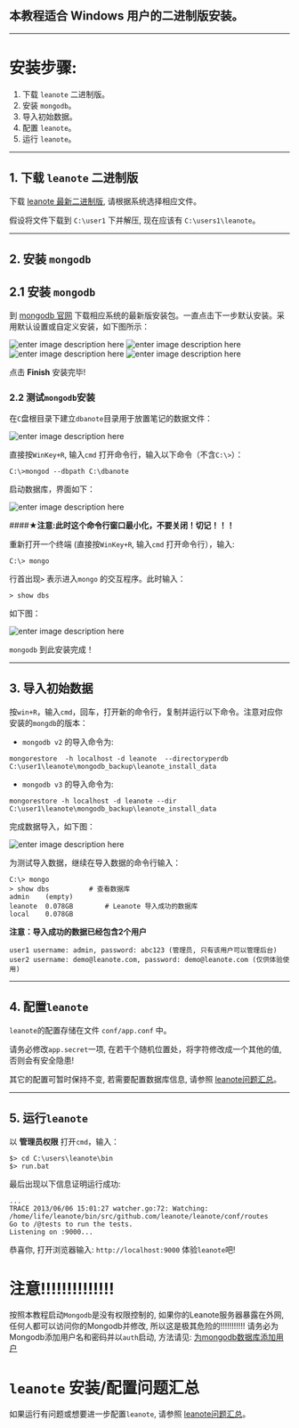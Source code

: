 ## 本教程适合 Windows 用户的**二进制版**安装。

----------------------
# 安装步骤:

1. 下载 `leanote` 二进制版。
2. 安装 `mongodb`。
3. 导入初始数据。
4. 配置 `leanote`。
5. 运行 `leanote`。


-------------------------------
## 1. 下载 `leanote` 二进制版

下载 [leanote 最新二进制版](https://github.com/coocn-cn/leanote/releases/latest), 请根据系统选择相应文件。

假设将文件下载到 `C:\user1` 下并解压, 现在应该有 `C:\users1\leanote`。

----------------------------
## 2. 安装 `mongodb`

## 2.1 安装 `mongodb`

到 [mongodb 官网](http://www.mongodb.org/downloads) 下载相应系统的最新版安装包。一直点击下一步默认安装。采用默认设置或自定义安装，如下图所示：

![enter image description here](http://7xi5m5.com1.z0.glb.clouddn.com/leanote/image/image006.png)
![enter image description here](http://7xi5m5.com1.z0.glb.clouddn.com/leanote/image/image008.png)
![enter image description here](http://7xi5m5.com1.z0.glb.clouddn.com/leanote/image/image009.png)
![enter image description here](http://7xi5m5.com1.z0.glb.clouddn.com/leanote/image/image010.png)

点击 **Finish** 安装完毕!

### 2.2 测试`mongodb`安装

在`C`盘根目录下建立`dbanote`目录用于放置笔记的数据文件：

![enter image description here](http://7xi5m5.com1.z0.glb.clouddn.com/leanote/image/image011.png)

直接按`WinKey+R`, 输入`cmd` 打开命令行，输入以下命令（不含`C:\>`）：
```
C:\>mongod --dbpath C:\dbanote 
```

启动数据库，界面如下：

![enter image description here](http://7xi5m5.com1.z0.glb.clouddn.com/leanote/image/image012.png)

####**★注意:此时这个命令行窗口最小化，不要关闭！切记！！！** 

重新打开一个终端 (直接按`WinKey+R`, 输入`cmd` 打开命令行），输入:
```
C:\> mongo
```
行首出现`>` 表示进入`mongo` 的交互程序。此时输入：
```
> show dbs
```

如下图：

![enter image description here](http://7xi5m5.com1.z0.glb.clouddn.com/leanote/image/image014.png)

`mongodb` 到此安装完成！

-----------------------------------------

## 3. 导入初始数据

按`win+R`，输入`cmd`，回车，打开新的命令行，复制并运行以下命令。注意对应你安装的`mongdb`的版本：

- `mongodb v2` 的导入命令为:
```
mongorestore  -h localhost -d leanote  --directoryperdb C:\user1\leanote\mongodb_backup\leanote_install_data
```

- `mongodb v3` 的导入命令为:
```
mongorestore -h localhost -d leanote --dir C:\user1\leanote\mongodb_backup\leanote_install_data
```

完成数据导入，如下图：

![enter image description here](http://7xi5m5.com1.z0.glb.clouddn.com/leanote/image/image017.png)

为测试导入数据，继续在导入数据的命令行输入：
```
C:\> mongo
> show dbs          # 查看数据库
admin    (empty)
leanote  0.078GB        # Leanote 导入成功的数据库
local    0.078GB 
```

**注意：导入成功的数据已经包含2个用户**
```
user1 username: admin, password: abc123 (管理员, 只有该用户可以管理后台)  
user2 username: demo@leanote.com, password: demo@leanote.com (仅供体验使用)
```

----------------------------------
## 4. 配置`leanote`

`leanote`的配置存储在文件 `conf/app.conf` 中。

请务必修改`app.secret`一项, 在若干个随机位置处，将字符修改成一个其他的值, 否则会有安全隐患!

其它的配置可暂时保持不变, 若需要配置数据库信息, 请参照 [leanote问题汇总](https://github.com/coocn-cn/leanote/blob/master/assets/docs/cn/leanote-qa.md)。

---------------------------------
## 5. 运行`leanote`

以 **管理员权限** 打开`cmd`，输入：

```
$> cd C:\users\leanote\bin
$> run.bat
```

最后出现以下信息证明运行成功:
```
...
TRACE 2013/06/06 15:01:27 watcher.go:72: Watching: /home/life/leanote/bin/src/github.com/leanote/leanote/conf/routes
Go to /@tests to run the tests.
Listening on :9000...
```

恭喜你, 打开浏览器输入: `http://localhost:9000` 体验`leanote`吧!

# 注意!!!!!!!!!!!!!!
按照本教程启动`Mongodb`是没有权限控制的, 如果你的Leanote服务器暴露在外网, 任何人都可以访问你的Mongodb并修改, 所以这是极其危险的!!!!!!!!!!! 请务必为Mongodb添加用户名和密码并以`auth`启动, 方法请见: [为mongodb数据库添加用户](https://github.com/coocn-cn/leanote/blob/master/assets/docs/cn/leanote-qa.md#%E5%A6%82%E4%BD%95%E7%BB%91%E5%AE%9A%E5%9F%9F%E5%90%8D)

# `leanote` 安装/配置问题汇总

如果运行有问题或想要进一步配置`leanote`, 请参照 [leanote问题汇总](https://github.com/coocn-cn/leanote/blob/master/assets/docs/cn/leanote-qa.md)。
